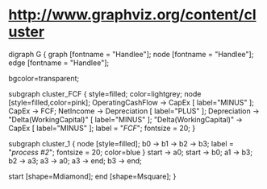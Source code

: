 # http://www.graphviz.org/content/cluster

digraph G {
  graph [fontname = "Handlee"];
  node [fontname = "Handlee"];
  edge [fontname = "Handlee"];

  bgcolor=transparent;

  subgraph cluster_FCF {
    style=filled;
    color=lightgrey;
    node [style=filled,color=pink];
    OperatingCashFlow -> CapEx [ label="MINUS" ];
    CapEx -> FCF;
    NetIncome -> Depreciation [ label="PLUS" ];
    Depreciation -> "Delta(WorkingCapital)" [ label="MINUS" ];
    "Delta(WorkingCapital)" -> CapEx [ label="MINUS" ];
    label = "*FCF*";
    fontsize = 20;
  }

  subgraph cluster_1 {
    node [style=filled];
    b0 -> b1 -> b2 -> b3;
    label = "*process #2*";
    fontsize = 20;
    color=blue
  }
  start -> a0;
  start -> b0;
  a1 -> b3;
  b2 -> a3;
  a3 -> a0;
  a3 -> end;
  b3 -> end;

  start [shape=Mdiamond];
  end [shape=Msquare];
}
